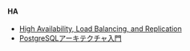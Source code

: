 #### HA

- [High Availability, Load Balancing, and Replication](https://www.postgresql.org/docs/9.6/static/high-availability.html)
- [PostgreSQLアーキテクチャ入門](https://www.slideshare.net/uptimejp/postgre-sqlpgcon12j)